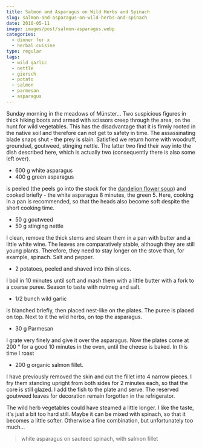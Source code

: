 ```yaml
---
title: Salmon and Asparagus on Wild Herbs and Spinach 
slug: salmon-and-asparagus-on-wild-herbs-and-spinach
date: 2010-05-11
image: images/post/salmon-asparagus.webp
categories: 
  - dinner for x
  - herbal cuisine
type: regular
tags: 
  - wild garlic
  - nettle
  - giersch
  - potato
  - salmon
  - parmesan
  - asparagus
---
```


Sunday morning in the meadows of Münster... Two suspicious figures in thick hiking boots and armed with scissors creep through the area, on the hunt for wild vegetables. This has the disadvantage that it is firmly rooted in the native soil and therefore can not get to safety in time. The assassinating blade snaps shut - the prey is slain. Satisfied we return home with woodruff, groundsel, goutweed, stinging nettle. The latter two find their way into the dish described here, which is actually two (consequently there is also some left over).

* 600 g white asparagus 
* 400 g green asparagus

is peeled (the peels go into the stock for the [dandelion flower soup](../loewenzahnbluetensuppe)) and cooked briefly - the white asparagus 8 minutes, the green 5. Here, cooking in a pan is recommended, so that the heads also become soft despite the short cooking time.

* 50 g goutweed 
* 50 g stinging nettle

I clean, remove the thick stems and steam them in a pan with butter and a little white wine. The leaves are comparatively stable, although they are still young plants. Therefore, they need to stay longer on the stove than, for example, spinach. Salt and pepper.

* 2 potatoes, peeled and shaved into thin slices.

I boil in 10 minutes until soft and mash them with a little butter with a fork to a coarse puree. Season to taste with nutmeg and salt.

* 1/2 bunch wild garlic

is blanched briefly, then placed nest-like on the plates. The puree is placed on top. Next to it the wild herbs, on top the asparagus.

* 30 g Parmesan

I grate very finely and give it over the asparagus. Now the plates come at 200 ° for a good 10 minutes in the oven, until the cheese is baked. In this time I roast

* 200 g organic salmon fillet.

I have previously removed the skin and cut the fillet into 4 narrow pieces. I fry them standing upright from both sides for 2 minutes each, so that the core is still glazed. I add the fish to the plate and serve. The reserved goutweed leaves for decoration remain forgotten in the refrigerator.

The wild herb vegetables could have steamed a little longer. I like the taste, it's just a bit too hard still. Maybe it can be mixed with spinach, so that it becomes a little softer. Otherwise a fine combination, but unfortunately too much...

> white asparagus on sauteed spinach, with salmon fillet 


